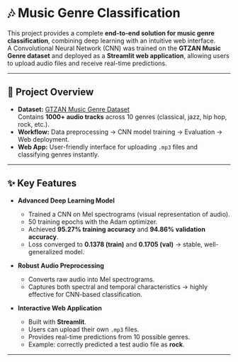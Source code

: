 # 🎶 Music Genre Classification

This project provides a complete **end-to-end solution for music genre classification**, combining deep learning with an intuitive web interface.  
A Convolutional Neural Network (CNN) was trained on the **GTZAN Music Genre dataset** and deployed as a **Streamlit web application**, allowing users to upload audio files and receive real-time predictions.

---

## 📌 Project Overview

- **Dataset:** [GTZAN Music Genre Dataset](https://www.kaggle.com/datasets/andradaolteanu/gtzan-dataset-music-genre-classification/data)  
  Contains **1000+ audio tracks** across 10 genres (classical, jazz, hip hop, rock, etc.).  
- **Workflow:** Data preprocessing → CNN model training → Evaluation → Web deployment.  
- **Web App:** User-friendly interface for uploading `.mp3` files and classifying genres instantly.  

---

## ✨ Key Features

- **Advanced Deep Learning Model**  
  - Trained a CNN on Mel spectrograms (visual representation of audio).  
  - 50 training epochs with the Adam optimizer.  
  - Achieved **95.27% training accuracy** and **94.86% validation accuracy**.  
  - Loss converged to **0.1378 (train)** and **0.1705 (val)** → stable, well-generalized model.  

- **Robust Audio Preprocessing**  
  - Converts raw audio into Mel spectrograms.  
  - Captures both spectral and temporal characteristics → highly effective for CNN-based classification.  

- **Interactive Web Application**  
  - Built with **Streamlit**.  
  - Users can upload their own `.mp3` files.  
  - Provides real-time predictions from 10 possible genres.  
  - Example: correctly predicted a test audio file as **rock**.  

---

